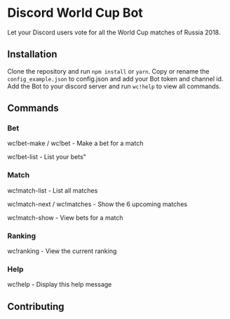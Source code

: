 # Discord World Cup Bot 
Let your Discord users vote for all the World Cup matches of Russia 2018.

## Installation
Clone the repository and run `npm install` or `yarn`.
Copy or rename the `config_example.json` to config.json and add your Bot token and channel id.
Add the Bot to your discord server and run `wc!help` to view all commands.

## Commands

### Bet
wc!bet-make <match> / wc!bet <match>   - Make a bet for a match

wc!bet-list           - List your bets"

### Match
wc!match-list         - List all matches

wc!match-next / wc!matches         - Show the 6 upcoming matches

wc!match-show <match> - View bets for a match

### Ranking
wc!ranking            - View the current ranking

### Help
wc!help               - Display this help message

## Contributing